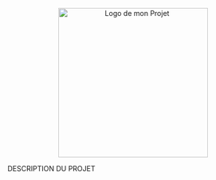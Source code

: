 <p align="center">
  <img src="images/logo.png" alt="Logo de mon Projet" width="300">
</p>

DESCRIPTION DU PROJET
